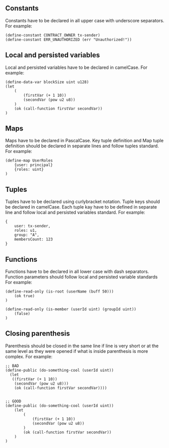 ## Constants
Constants have to be declared in all upper case with underscore separators. For example:
```clarity
(define-constant CONTRACT_OWNER tx-sender)
(define-constant ERR_UNAUTHORIZED (err "Unauthorized!"))
```

## Local and persisted variables
Local and persisted variables have to be declared in camelCase. For example:
```clarity
(define-data-var blockSize uint u128)
(let
    (
        (firstVar (+ 1 10))
        (secondVar (pow u2 u8))
    )
    (ok (call-function firstVar secondVar))
)
```

## Maps
Maps have to be declared in PascalCase. Key tuple definition and Map tuple definition should be declared in separate lines and follow tuples standard. For example:
```clarity
(define-map UserRoles
    {user: principal}
    {roles: uint}
)
```

## Tuples
Tuples have to be declared using curlybracket notation. Tuple keys should be declared in camelCase. Each tuple kay have to be defined in separate line and follow local and persisted variables standard. For example:
```
{
    user: tx-sender,
    roles: u1,
    group: "A",
    membersCount: 123
}
```

## Functions
Functions have to be declared in all lower case with dash separators. Function parameters should follow local and persisted variable standards For example:
```clarity
(define-read-only (is-root (userName (buff 50)))
    (ok true)
)

(define-read-only (is-member (userId uint) (groupId uint))
    (false)
)
```

## Closing parenthesis
Parenthesis should be closed in the same line if line is very short or at the same level as they were opened if what is inside parenthesis is more complex. For example:
```clarity
;; BAD
(define-public (do-something-cool (userId uint))
  (let
   ((firstVar (+ 1 10))
    (secondVar (pow u2 u8)))
    (ok (call-function firstVar secondVar))))


;; GOOD
(define-public (do-something-cool (userId uint))
    (let
        (
            (firstVar (+ 1 10))
            (secondVar (pow u2 u8))
        )
        (ok (call-function firstVar secondVar))
    )
)
```
